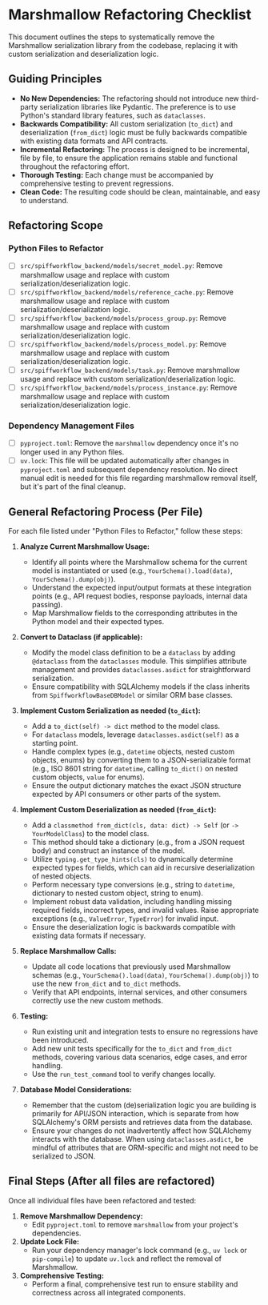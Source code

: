 # Marshmallow Refactoring Checklist

This document outlines the steps to systematically remove the Marshmallow serialization library from the codebase, replacing it with custom serialization and deserialization logic.

## Guiding Principles

- **No New Dependencies:** The refactoring should not introduce new third-party serialization libraries like Pydantic. The preference is to use Python's standard library features, such as `dataclasses`.
- **Backwards Compatibility:** All custom serialization (`to_dict`) and deserialization (`from_dict`) logic must be fully backwards compatible with existing data formats and API contracts.
- **Incremental Refactoring:** The process is designed to be incremental, file by file, to ensure the application remains stable and functional throughout the refactoring effort.
- **Thorough Testing:** Each change must be accompanied by comprehensive testing to prevent regressions.
- **Clean Code:** The resulting code should be clean, maintainable, and easy to understand.

## Refactoring Scope

### Python Files to Refactor

- [ ] `src/spiffworkflow_backend/models/secret_model.py`: Remove marshmallow usage and replace with custom serialization/deserialization logic.
- [ ] `src/spiffworkflow_backend/models/reference_cache.py`: Remove marshmallow usage and replace with custom serialization/deserialization logic.
- [ ] `src/spiffworkflow_backend/models/process_group.py`: Remove marshmallow usage and replace with custom serialization/deserialization logic.
- [ ] `src/spiffworkflow_backend/models/process_model.py`: Remove marshmallow usage and replace with custom serialization/deserialization logic.
- [ ] `src/spiffworkflow_backend/models/task.py`: Remove marshmallow usage and replace with custom serialization/deserialization logic.
- [ ] `src/spiffworkflow_backend/models/process_instance.py`: Remove marshmallow usage and replace with custom serialization/deserialization logic.

### Dependency Management Files

- [ ] `pyproject.toml`: Remove the `marshmallow` dependency once it's no longer used in any Python files.
- [ ] `uv.lock`: This file will be updated automatically after changes in `pyproject.toml` and subsequent dependency resolution. No direct manual edit is needed for this file regarding marshmallow removal itself, but it's part of the final cleanup.

## General Refactoring Process (Per File)

For each file listed under "Python Files to Refactor," follow these steps:

1. **Analyze Current Marshmallow Usage:**

   - Identify all points where the Marshmallow schema for the current model is instantiated or used (e.g., `YourSchema().load(data)`, `YourSchema().dump(obj)`).
   - Understand the expected input/output formats at these integration points (e.g., API request bodies, response payloads, internal data passing).
   - Map Marshmallow fields to the corresponding attributes in the Python model and their expected types.

2. **Convert to Dataclass (if applicable):**

   - Modify the model class definition to be a `dataclass` by adding `@dataclass` from the `dataclasses` module. This simplifies attribute management and provides `dataclasses.asdict` for straightforward serialization.
   - Ensure compatibility with SQLAlchemy models if the class inherits from `SpiffworkflowBaseDBModel` or similar ORM base classes.

3. **Implement Custom Serialization as needed (`to_dict`):**

   - Add a `to_dict(self) -> dict` method to the model class.
   - For `dataclass` models, leverage `dataclasses.asdict(self)` as a starting point.
   - Handle complex types (e.g., `datetime` objects, nested custom objects, enums) by converting them to a JSON-serializable format (e.g., ISO 8601 string for `datetime`, calling `to_dict()` on nested custom objects, `value` for enums).
   - Ensure the output dictionary matches the exact JSON structure expected by API consumers or other parts of the system.

4. **Implement Custom Deserialization as needed (`from_dict`):**

   - Add a `classmethod from_dict(cls, data: dict) -> Self` (or `-> YourModelClass`) to the model class.
   - This method should take a dictionary (e.g., from a JSON request body) and construct an instance of the model.
   - Utilize `typing.get_type_hints(cls)` to dynamically determine expected types for fields, which can aid in recursive deserialization of nested objects.
   - Perform necessary type conversions (e.g., string to `datetime`, dictionary to nested custom object, string to enum).
   - Implement robust data validation, including handling missing required fields, incorrect types, and invalid values. Raise appropriate exceptions (e.g., `ValueError`, `TypeError`) for invalid input.
   - Ensure the deserialization logic is backwards compatible with existing data formats if necessary.

5. **Replace Marshmallow Calls:**

   - Update all code locations that previously used Marshmallow schemas (e.g., `YourSchema().load(data)`, `YourSchema().dump(obj)`) to use the new `from_dict` and `to_dict` methods.
   - Verify that API endpoints, internal services, and other consumers correctly use the new custom methods.

6. **Testing:**

   - Run existing unit and integration tests to ensure no regressions have been introduced.
   - Add new unit tests specifically for the `to_dict` and `from_dict` methods, covering various data scenarios, edge cases, and error handling.
   - Use the `run_test_command` tool to verify changes locally.

7. **Database Model Considerations:**
   - Remember that the custom (de)serialization logic you are building is primarily for API/JSON interaction, which is separate from how SQLAlchemy's ORM persists and retrieves data from the database.
   - Ensure your changes do not inadvertently affect how SQLAlchemy interacts with the database. When using `dataclasses.asdict`, be mindful of attributes that are ORM-specific and might not need to be serialized to JSON.

## Final Steps (After all files are refactored)

Once all individual files have been refactored and tested:

1. **Remove Marshmallow Dependency:**
   - Edit `pyproject.toml` to remove `marshmallow` from your project's dependencies.
2. **Update Lock File:**
   - Run your dependency manager's lock command (e.g., `uv lock` or `pip-compile`) to update `uv.lock` and reflect the removal of Marshmallow.
3. **Comprehensive Testing:**
   - Perform a final, comprehensive test run to ensure stability and correctness across all integrated components.
